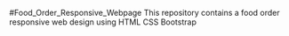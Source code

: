 #Food_Order_Responsive_Webpage
This repository contains a food order responsive web design using 
HTML
CSS
Bootstrap
